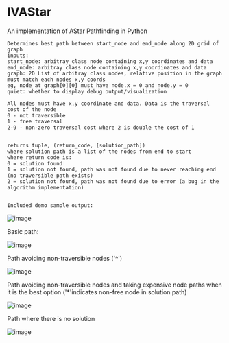 # IVAStar
An implementation of AStar Pathfinding in Python

    Determines best path between start_node and end_node along 2D grid of graph
    inputs:
    start_node: arbitray class node containing x,y coordinates and data
    end_node: arbitray class node containing x,y coordinates and data
    graph: 2D List of arbitray class nodes, relative position in the graph must match each nodes x,y coords
    eg, node at graph[0][0] must have node.x = 0 and node.y = 0
    quiet: whether to display debug output/visualization
    
    All nodes must have x,y coordinate and data. Data is the traversal cost of the node
    0 - not traversible
    1 - free traversal
    2-9 - non-zero traversal cost where 2 is double the cost of 1


    returns tuple, (return_code, [solution_path])
    where solution path is a list of the nodes from end to start
    where return code is:
    0 = solution found
    1 = solution not found, path was not found due to never reaching end (no traversible path exists)
    2 = solution not found, path was not found due to error (a bug in the algorithm implementation)
 
    
    Included demo sample output:
    
    
![image](https://user-images.githubusercontent.com/60797163/135728006-e1f84d4e-4e53-4a94-a4ca-5261f22a0446.png)

Basic path:

![image](https://user-images.githubusercontent.com/60797163/135728015-47b70a14-aef5-46b9-804a-ca3d154b0387.png)

Path avoiding non-traversible nodes ('^')

![image](https://user-images.githubusercontent.com/60797163/135728038-aca98b80-a3e4-4a9c-8c90-d6568e20b9c6.png)

Path avoiding non-traversible nodes and taking expensive node paths when it is the best option ('*'indicates non-free node in solution path)

![image](https://user-images.githubusercontent.com/60797163/135728123-00da35e8-5f75-44ce-8ed2-6ac8862887dc.png)

Path where there is no solution

![image](https://user-images.githubusercontent.com/60797163/135728150-a5112d33-aa01-41be-8e0d-2fff9a9f158a.png)






    
